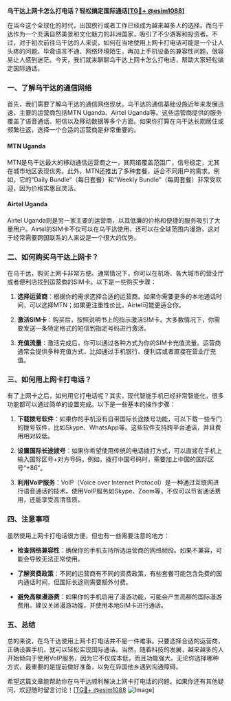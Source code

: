 **乌干达上网卡怎么打电话？轻松搞定国际通话[[TG💪+ @esim1088](https://t.me/s/esim1088)]**

在当今这个全球化的时代，出国旅行或者工作已经成为越来越多人的选择。而乌干达作为一个充满自然美景和文化魅力的非洲国家，吸引了不少游客和投资者。不过，对于初次前往乌干达的人来说，如何在当地使用上网卡打电话可能是一个让人头疼的问题。毕竟语言不通、网络环境陌生，再加上手机设备的兼容性问题，很容易让人感到迷茫。今天，我们就来聊聊乌干达上网卡怎么打电话，帮助大家轻松搞定国际通话。

### 一、了解乌干达的通信网络

首先，我们需要了解乌干达的通信网络现状。乌干达的通信基础设施近年来发展迅速，主要的运营商包括MTN Uganda、Airtel Uganda等。这些运营商提供的服务覆盖了语音通话、短信以及移动数据等多个方面。如果你打算在乌干达长期居住或频繁往返，选择一个合适的运营商是非常重要的。

#### MTN Uganda
MTN是乌干达最大的移动通信运营商之一，其网络覆盖范围广，信号稳定，尤其在城市地区表现优秀。此外，MTN还推出了多种套餐，适合不同用户的需求。例如，它的“Daily Bundle”（每日套餐）和“Weekly Bundle”（每周套餐）非常受欢迎，因为价格实惠且灵活。

#### Airtel Uganda
Airtel Uganda则是另一家主要的运营商，以其低廉的价格和便捷的服务吸引了大量用户。Airtel的SIM卡不仅可以在乌干达使用，还可以在全球范围内漫游，这对于经常需要跨国联系的人来说是一个很大的优势。

### 二、如何购买乌干达上网卡？

在乌干达，购买上网卡非常方便。通常情况下，你可以在机场、各大城市的营业厅或者便利店找到运营商的SIM卡。以下是一些购买步骤：

1. **选择运营商**：根据你的需求选择合适的运营商。如果你需要更多的本地通话时间，可以选择MTN；如果更注重性价比，Airtel可能更适合你。
   
2. **激活SIM卡**：购买后，按照说明书上的指示激活SIM卡。大多数情况下，你需要发送一条特定格式的短信到指定号码进行激活。

3. **充值流量**：激活完成后，你可以通过各种方式为你的SIM卡充值流量。运营商通常会提供多种充值方式，比如通过手机银行、便利店或者直接在营业厅充值。

### 三、如何用上网卡打电话？

有了上网卡之后，如何用它打电话呢？其实，现代智能手机已经非常智能化，很多功能都可以通过简单的设置完成。以下是一些基本的操作步骤：

1. **下载拨号软件**：如果你的手机没有自带国际长途拨号功能，可以下载一些专门的拨号软件，比如Skype、WhatsApp等。这些软件支持跨平台通话，并且费用相对较低。

2. **设置国际长途拨号**：如果你希望使用传统的电话拨打方式，可以直接在手机上输入国际区号+对方号码。例如，拨打中国号码时，需要加上中国的国际区号“+86”。

3. **利用VoIP服务**：VoIP（Voice over Internet Protocol）是一种通过互联网进行语音通话的技术。使用VoIP服务如Skype、Zoom等，不仅可以节省通话费用，还能享受高清音质。

### 四、注意事项

虽然使用上网卡打电话很方便，但也有一些需要注意的地方：

- **检查网络兼容性**：确保你的手机支持所选运营商的网络频段。如果不兼容，可能会导致无法正常使用。
  
- **了解资费政策**：不同的运营商有不同的资费政策，有些套餐可能包含免费的国内通话时间，但国际长途则需要额外付费。

- **避免高额漫游费**：如果你的手机启用了漫游功能，可能会产生高额的国际漫游费用。建议关闭漫游功能，并使用本地SIM卡进行通话。

### 五、总结

总的来说，在乌干达使用上网卡打电话并不是一件难事。只要选择合适的运营商，正确设置手机，就可以轻松实现国际通话。当然，随着科技的发展，越来越多的人开始倾向于使用VoIP服务，因为它不仅成本低，而且功能强大。无论你选择哪种方式，最重要的是提前做好准备，以免在异国他乡遇到沟通障碍。

希望这篇文章能帮助你在乌干达顺利解决上网卡打电话的问题。如果你还有其他疑问，欢迎随时留言讨论！[[TG💪+ @esim1088](https://t.me/s/esim1088) ![Image](https://i.postimg.cc/4NQfJmqS/Snipaste-2025-05-13-00-14-12.png)]